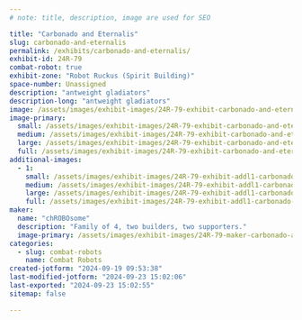 ```yaml
---
# note: title, description, image are used for SEO

title: "Carbonado and Eternalis"
slug: carbonado-and-eternalis
permalink: /exhibits/carbonado-and-eternalis/
exhibit-id: 24R-79
combat-robot: true
exhibit-zone: "Robot Ruckus (Spirit Building)"
space-number: Unassigned
description: "antweight gladiators"
description-long: "antweight gladiators"
image: /assets/images/exhibit-images/24R-79-exhibit-carbonado-and-eternalis-img-7292-large.jpeg
image-primary: 
  small: /assets/images/exhibit-images/24R-79-exhibit-carbonado-and-eternalis-img-7292-small.jpeg
  medium: /assets/images/exhibit-images/24R-79-exhibit-carbonado-and-eternalis-img-7292-medium.jpeg
  large: /assets/images/exhibit-images/24R-79-exhibit-carbonado-and-eternalis-img-7292-large.jpeg
  full: /assets/images/exhibit-images/24R-79-exhibit-carbonado-and-eternalis-img-7292-full.jpeg
additional-images: 
  - 1:
    small: /assets/images/exhibit-images/24R-79-exhibit-addl1-carbonado-and-eternalis-img-7295-small.jpeg
    medium: /assets/images/exhibit-images/24R-79-exhibit-addl1-carbonado-and-eternalis-img-7295-medium.jpeg
    large: /assets/images/exhibit-images/24R-79-exhibit-addl1-carbonado-and-eternalis-img-7295-large.jpeg
    full: /assets/images/exhibit-images/24R-79-exhibit-addl1-carbonado-and-eternalis-img-7295-full.jpeg
maker: 
  name: "chROBOsome"
  description: "Family of 4, two builders, two supporters."
  image-primary: /assets/images/exhibit-images/24R-79-maker-carbonado-and-eternalis-robo-logo-medium.jpg
categories: 
  - slug: combat-robots
    name: Combat Robots
created-jotform: "2024-09-19 09:53:38"
last-modified-jotform: "2024-09-23 15:02:06"
last-exported: "2024-09-23 15:02:55"
sitemap: false

---
```

